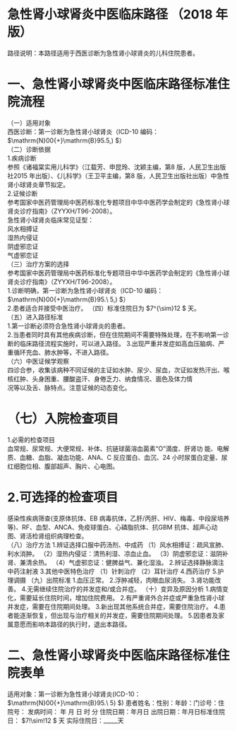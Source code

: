 # 急性肾小球肾炎中医临床路径 （2018 年版）  
路径说明：本路径适用于西医诊断为急性肾小球肾炎的儿科住院患者。  
# 一、急性肾小球肾炎中医临床路径标准住院流程  
（一）适用对象  
西医诊断：第一诊断为急性肾小球肾炎（ICD-10 编码： $\mathrm{N}00{+}\mathrm{B}95.5\,) $）  
（二）诊断依据  
1.疾病诊断  
参照《诸福棠实用儿科学》（江载芳、申昆玲、沈颖主编，第8 版，人民卫生出版社2015 年出版）、《儿科学》（王卫平主编，第8 版，人民卫生出版社出版）中急性肾小球肾炎章节拟定。  
2.证候诊断  
参考国家中医药管理局中医药标准化专题项目中华中医药学会制定的《急性肾小球肾炎诊疗指南》（ZYYXH/T96-2008）。  
急性肾小球肾炎临床常见证型：  
风水相搏证  
湿热内侵证  
阴虚邪恋证  
气虚邪恋证  
（三）治疗方案的选择  
参考国家中医药管理局中医药标准化专题项目中华中医药学会制定的《急性肾小球肾炎诊疗指南》（ZYYXH/T96-2008）。  
1.诊断明确，第一诊断为急性肾小球肾炎（ICD-10 编码： $\mathrm{N}00{+}\mathrm{B}95.\ 5\,) $）  
2.患者适合并接受中医治疗。 （四）标准住院日为 $7^{\sim}12 $ 天。  
（五）进入路径标准  
1.第一诊断必须符合急性肾小球肾炎的患者。  
2.当患者同时具有其他疾病诊断，但在住院期间不需要特殊处理，在不影响第一诊断的临床路径流程实施时，可以进入路径。 3.出现严重并发症如高血压脑病、严重循环充血、肺水肿等，不进入路径。  
（六）中医证候学观察  
四诊合参，收集该病种不同证候的主证如水肿、尿少、尿血，次证如发热汗出、喉核红肿、头身困重、腰酸盗汗、身倦乏力、纳食情况、面色及体力情  
况等以及舌、脉特点。注意证候的动态变化。  
# （七）入院检查项目  
1.必需的检查项目  
血常规、尿常规、大便常规、补体、抗链球菌溶血菌素“O”滴度、肝肾功 能、电解质、血糖、血脂、凝血功能、ANA、C 反应蛋白、血沉、24 小时尿蛋白定量、尿红细胞位相、腹部超声、胸片、心电图。  
# 2.可选择的检查项目  
感染性疾病筛查(支原体抗体、EB 病毒抗体，乙肝/丙肝、HIV、梅毒、中段尿培养等)、RF、血型、ANCA、免疫球蛋白、心磷脂抗体、抗GBM 抗体、超声心动图、肾活检肾组织病理检查。  
（八）治疗方法 1.辨证选择口服中药汤剂、中成药 （1）风水相搏证：疏风宣肺、利水消肿。  （2）湿热内侵证：清热利湿、凉血止血。 （3）阴虚邪恋证：滋阴补肾、兼清余热。 （4）气虚邪恋证：健脾益气、兼化湿浊。 2.辨证选择静脉滴注中药注射液  3.其他中医特色治疗 （1）针刺治疗 （2）耳针治疗 4.西药治疗  5.护理调摄 （九）出院标准 1.血压正常。 2.浮肿减轻，肉眼血尿消失。 3.肾功能改善。 4.无需继续住院治疗的并发症和/或合并症。 （十）变异及原因分析 1.病情变化，需要延长住院时间，增加住院费用。 2.有严重肾外合并症或严重急性肾小球并发症，需要在住院期间处理。 3.新出现其他系统合并症，需要住院治疗。 4.患者能逐渐恢复，但出现与治疗相关的并发症，需要住院期间处理。 5.因患者及家属意愿而影响本路径的执行时，退出本路径。  
# 二、急性肾小球肾炎中医临床路径标准住院表单  
适用对象：第一诊断为急性肾小球肾炎(ICD-10： $\mathrm{N}00{+}\mathrm{B}95.\ 5) $) 患者姓名：性别：年龄：门诊号：住院号： 发病时间：   年  月  日  时  分  住院日期：年月日 出院日期：年月日标准住院日： $7\!\sim\!12 $ 天               实际住院日：_____天  